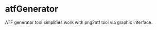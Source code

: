 atfGenerator
============

ATF generator tool simplifies work with png2atf tool via graphic interface.
